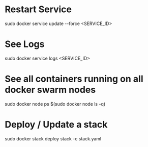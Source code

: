 # Restart Service

sudo docker service update --force <SERVICE_ID>

# See Logs

sudo docker service logs <SERVICE_ID>

# See all containers running on all docker swarm nodes

sudo docker node ps \$(sudo docker node ls -q)

# Deploy / Update a stack

sudo docker stack deploy stack -c stack.yaml
